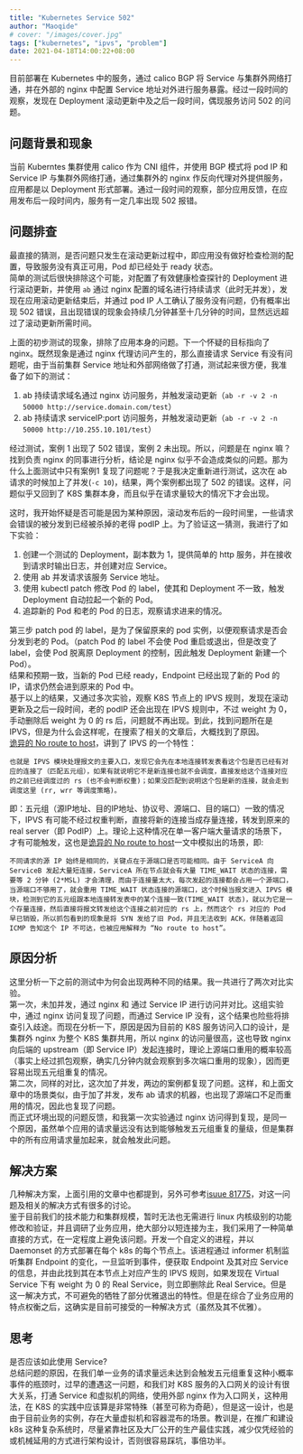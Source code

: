 ```yaml
---
title: "Kubernetes Service 502"
author: "Maoqide"
# cover: "/images/cover.jpg"
tags: ["kubernetes", "ipvs", "problem"]
date: 2021-04-18T14:00:22+08:00
---
```


目前部署在 Kubernetes 中的服务，通过 calico BGP 将 Service 与集群外网络打通，并在外部的 nginx 中配置 Service 地址对外进行服务暴露。经过一段时间的观察，发现在 Deployment 滚动更新中及之后一段时间，偶现服务访问 502 的问题。    
<!--more-->

## 问题背景和现象
当前 Kuberntes 集群使用 calico 作为 CNI 组件，并使用 BGP 模式将 pod IP 和 Service IP 与集群外网络打通，通过集群外的 nginx 作反向代理对外提供服务，应用都是以 Deployment 形式部署。通过一段时间的观察，部分应用反馈，在应用发布后一段时间内，服务有一定几率出现 502 报错。    

## 问题排查
最直接的猜测，是否问题只发生在滚动更新过程中，即应用没有做好检查检测的配置，导致服务没有真正可用，Pod 却已经处于 ready 状态。    
简单的测试后很快排除这个可能，对配置了有效健康检查探针的 Deployment 进行滚动更新，并使用 `ab` 通过 nginx 配置的域名进行持续请求（此时无并发），发现在应用滚动更新结束后，并通过 pod IP 人工确认了服务没有问题，仍有概率出现 502 错误，且出现错误的现象会持续几分钟甚至十几分钟的时间，显然远远超过了滚动更新所需时间。    

上面的初步测试的现象，排除了应用本身的问题。下一个怀疑的目标指向了 nginx。既然现象是通过 nginx 代理访问产生的，那么直接请求 Service 有没有问题呢，由于当前集群 Service 地址和外部网络做了打通，测试起来很方便，我准备了如下的测试：    
1. ab 持续请求域名通过 nginx 访问服务，并触发滚动更新（`ab -r -v 2 -n 50000 http://service.domain.com/test`）    
2. ab 持续请求 serviceIP:port 访问服务，并触发滚动更新（`ab -r -v 2 -n 50000 http://10.255.10.101/test`）    

经过测试，案例 1 出现了 502 错误，案例 2 未出现。所以，问题是在 nginx 嘛？    
找到负责 nginx 的同事进行分析，结论是 nginx 似乎不会造成类似的问题。那为什么上面测试中只有案例1 复现了问题呢？于是我决定重新进行测试，这次在 ab 请求的时候加上了并发(`-c 10`)，结果，两个案例都出现了 502 的错误。这样，问题似乎又回到了 K8S 集群本身，而且似乎在请求量较大的情况下才会出现。    

这时，我开始怀疑是否可能是因为某种原因，滚动发布后的一段时间里，一些请求会错误的被分发到已经被杀掉的老得 podIP 上。为了验证这一猜测，我进行了如下实验：    
1. 创建一个测试的 Deployment，副本数为 1，提供简单的 http 服务，并在接收到请求时输出日志，并创建对应 Service。    
2. 使用 ab 并发请求该服务 Service 地址。    
3. 使用 kubectl patch 修改 Pod 的 label，使其和 Deployment 不一致，触发 Deployment 自动拉起一个新的 Pod。    
4. 追踪新的 Pod 和老的 Pod 的日志，观察请求进来的情况。    

第三步 patch pod 的 label，是为了保留原来的 pod 实例，以便观察请求是否会分发到老的 Pod。（patch Pod 的 label 不会使 Pod 重启或退出，但是改变了 label，会使 Pod 脱离原 Deployment 的控制，因此触发 Deployment 新建一个 Pod）。    
结果和预期一致，当新的 Pod 已经 ready，Endpoint 已经出现了新的 Pod 的 IP，请求仍然会进到原来的 Pod 中。    
基于以上的结果，又通过多次实验，观察 K8S 节点上的 IPVS 规则，发现在滚动更新及之后一段时间，老的 podIP 还会出现在 IPVS 规则中，不过 weight 为 0，手动删除后 weight 为 0 的 rs 后，问题就不再出现。到此，找到问题所在是 IPVS，但是为什么会这样呢，在搜索了相关的文章后，大概找到了原因。    
[诡异的 No route to host](https://k8s.imroc.io/avoid/cases/no-route-to-host/)，讲到了 IPVS 的一个特性：    

	也就是 IPVS 模块处理报文的主要入口，发现它会先在本地连接转发表看这个包是否已经有对应的连接了（匹配五元组），如果有就说明它不是新连接也就不会调度，直接发给这个连接对应的之前已经调度过的 rs (也不会判断权重)；如果没匹配到说明这个包是新的连接，就会走到调度这里 (rr, wrr 等调度策略)。    

即：五元组（源IP地址、目的IP地址、协议号、源端口、目的端口）一致的情况下，IPVS 有可能不经过权重判断，直接将新的连接当成存量连接，转发到原来的 real server（即 PodIP）上。理论上这种情况在单一客户端大量请求的场景下，才有可能触发，这也是[诡异的 No route to host](https://k8s.imroc.io/avoid/cases/no-route-to-host/)一文中模拟出的场景，即:

	不同请求的源 IP 始终是相同的，关键点在于源端口是否可能相同。由于 ServiceA 向 ServiceB 发起大量短连接，ServiceA 所在节点就会有大量 TIME_WAIT 状态的连接，需要等 2 分钟 (2*MSL) 才会清理，而由于连接量太大，每次发起的连接都会占用一个源端口，当源端口不够用了，就会重用 TIME_WAIT 状态连接的源端口，这个时候当报文进入 IPVS 模块，检测到它的五元组跟本地连接转发表中的某个连接一致(TIME_WAIT 状态)，就以为它是一个存量连接，然后直接将报文转发给这个连接之前对应的 rs 上，然而这个 rs 对应的 Pod 早已销毁，所以抓包看到的现象是将 SYN 发给了旧 Pod，并且无法收到 ACK，伴随着返回 ICMP 告知这个 IP 不可达，也被应用解释为 “No route to host”。    

## 原因分析
这里分析一下之前的测试中为何会出现两种不同的结果。我一共进行了两次对比实验。    
第一次，未加并发，通过 nginx 和 通过 Service IP 进行访问并对比。这组实验中，通过 nginx 访问复现了问题，而通过 Service IP 没有，这个结果也险些将排查引入歧途。而现在分析一下，原因是因为目前的 K8S 服务访问入口的设计，是集群外 nginx 为整个 K8S 集群共用，所以 nginx 的访问量很高，这也导致 nginx 向后端的 upstream（即 Service IP）发起连接时，理论上源端口重用的概率较高（事实上经过抓包观察，确实几分钟内就会观察到多次端口重用的现象），因而更容易出现五元组重复的情况。    
第二次，同样的对比，这次加了并发，两边的案例都复现了问题。这样，和上面文章中的场景类似，由于加了并发，发布 ab 请求的机器，也出现了源端口不足而重用的情况，因此也复现了问题。    
而正式环境出现的问题反馈，和我第一次实验通过 nginx 访问得到复现，是同一个原因，虽然单个应用的请求量远没有达到能够触发五元组重复的量级，但是集群中的所有应用请求量加起来，就会触发此问题。    

## 解决方案
几种解决方案，上面引用的文章中也都提到，另外可参考[isuue 81775](https://github.com/kubernetes/kubernetes/issues/81775)，对这一问题及相关的解决方式有很多的讨论。    
鉴于目前我们的技术能力和集群规模，暂时无法也无需进行 linux 内核级别的功能修改和验证，并且调研了业务应用，绝大部分以短连接为主，我们采用了一种简单直接的方式，在一定程度上避免该问题。开发一个自定义的进程，并以 Daemonset 的方式部署在每个 k8s 的每个节点上。该进程通过 informer 机制监听集群 Endpoint 的变化，一旦监听到事件，便获取 Endpoint 及其对应 Service 的信息，并由此找到其在本节点上对应产生的 IPVS 规则，如果发现在 Virtual Service 下有 weight 为 0 的 Real Service，则立即删除此 Real Service。但是这一解决方式，不可避免的牺牲了部分优雅退出的特性。但是在综合了业务应用的特点权衡之后，这确实是目前可接受的一种解决方式（虽然及其不优雅）。    

## 思考
是否应该如此使用 Service?    
总结问题的原因，在我们单一业务的请求量远未达到会触发五元组重复这种小概率事件的瓶颈时，过早的遭遇这一问题，和我们对 K8S 服务的入口网关的设计有很大关系，打通 Service 和虚拟机的网络，使用外部 nginx 作为入口网关，这种用法，在 K8S 的实践中应该算是非常特殊（甚至可称为奇葩），但是这一设计，也是由于目前业务的实例，存在大量虚拟机和容器混布的场景。教训是，在推广和建设 k8s 这种复杂系统时，尽量紧靠社区及大厂公开的生产最佳实践，减少仅凭经验的或机械延用的方式进行架构设计，否则很容易踩坑，事倍功半。    